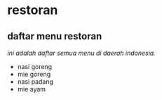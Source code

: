 restoran
==
daftar menu restoran
--
*ini adalah daftar semua menu di daerah indonesia.*
- nasi goreng
- mie goreng
- nasi padang
- mie ayam
